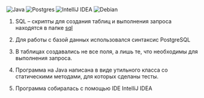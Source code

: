 ![Java](https://img.shields.io/badge/java-%23ED8B00.svg?style=for-the-badge&logo=openjdk&logoColor=white)
![Postgres](https://img.shields.io/badge/postgres-%23316192.svg?style=for-the-badge&logo=postgresql&logoColor=white)
![IntelliJ IDEA](https://img.shields.io/badge/IntelliJIDEA-000000.svg?style=for-the-badge&logo=intellij-idea&logoColor=white)
![Debian](https://img.shields.io/badge/Debian-D70A53?style=for-the-badge&logo=debian&logoColor=white)

1. SQL – скрипты для создания таблиц и выполнения запроса находятся в папке [sql](https://github.com/SergeiAidinov/database/blob/rm_file/sql/script.sql)

2. Для работы с базой данных использовался синтаксис PostgreSQL

3. В таблицах создавались не все поля, а лишь те, что необходимы для выполнения запроса.

4. Программа на Java написана в виде утильного класса со статическими методами, для которых сделаны тесты.

5. Программа собиралась с помощью IDE IntelliJ IDEA
